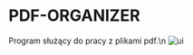# PDF-ORGANIZER
Program służący do pracy z plikami pdf.\n
![ui](https://github.com/Rzezimioszek/PDF-ORGANIZER/assets/105981729/f71da898-8db3-4524-b304-a35e06a17893)
